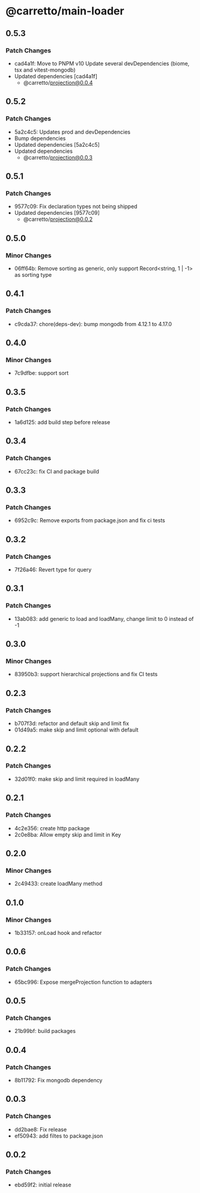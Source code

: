 # @carretto/main-loader

## 0.5.3

### Patch Changes

- cad4a1f: Move to PNPM v10
  Update several devDependencies (biome, tsx and vitest-mongodb)
- Updated dependencies [cad4a1f]
  - @carretto/projection@0.0.4

## 0.5.2

### Patch Changes

- 5a2c4c5: Updates prod and devDependencies
- Bump dependencies
- Updated dependencies [5a2c4c5]
- Updated dependencies
  - @carretto/projection@0.0.3

## 0.5.1

### Patch Changes

- 9577c09: Fix declaration types not being shipped
- Updated dependencies [9577c09]
  - @carretto/projection@0.0.2

## 0.5.0

### Minor Changes

- 06ff64b: Remove sorting as generic, only support Record<string, 1 | -1> as sorting type

## 0.4.1

### Patch Changes

- c9cda37: chore(deps-dev): bump mongodb from 4.12.1 to 4.17.0

## 0.4.0

### Minor Changes

- 7c9dfbe: support sort

## 0.3.5

### Patch Changes

- 1a6d125: add build step before release

## 0.3.4

### Patch Changes

- 67cc23c: fix CI and package build

## 0.3.3

### Patch Changes

- 6952c9c: Remove exports from package.json and fix ci tests

## 0.3.2

### Patch Changes

- 7f26a46: Revert type for query

## 0.3.1

### Patch Changes

- 13ab083: add generic to load and loadMany, change limit to 0 instead of -1

## 0.3.0

### Minor Changes

- 83950b3: support hierarchical projections and fix CI tests

## 0.2.3

### Patch Changes

- b707f3d: refactor and default skip and limit fix
- 01d49a5: make skip and limit optional with default

## 0.2.2

### Patch Changes

- 32d01f0: make skip and limit required in loadMany

## 0.2.1

### Patch Changes

- 4c2e356: create http package
- 2c0e8ba: Allow empty skip and limit in Key

## 0.2.0

### Minor Changes

- 2c49433: create loadMany method

## 0.1.0

### Minor Changes

- 1b33157: onLoad hook and refactor

## 0.0.6

### Patch Changes

- 65bc996: Expose mergeProjection function to adapters

## 0.0.5

### Patch Changes

- 21b99bf: build packages

## 0.0.4

### Patch Changes

- 8b11792: Fix mongodb dependency

## 0.0.3

### Patch Changes

- dd2bae8: Fix release
- ef50943: add filtes to package.json

## 0.0.2

### Patch Changes

- ebd59f2: initial release

